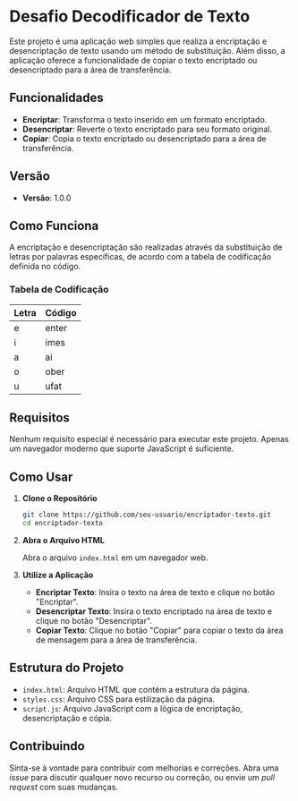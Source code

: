 ﻿# Desafio Decodificador de Texto

Este projeto é uma aplicação web simples que realiza a encriptação e desencriptação de texto usando um método de substituição. Além disso, a aplicação oferece a funcionalidade de copiar o texto encriptado ou desencriptado para a área de transferência.

## Funcionalidades

- **Encriptar**: Transforma o texto inserido em um formato encriptado.
- **Desencriptar**: Reverte o texto encriptado para seu formato original.
- **Copiar**: Copia o texto encriptado ou desencriptado para a área de transferência.

## Versão

- **Versão**: 1.0.0

## Como Funciona

A encriptação e desencriptação são realizadas através da substituição de letras por palavras específicas, de acordo com a tabela de codificação definida no código.

### Tabela de Codificação

| Letra | Código   |
|-------|----------|
| e     | enter    |
| i     | imes     |
| a     | ai       |
| o     | ober     |
| u     | ufat     |

## Requisitos

Nenhum requisito especial é necessário para executar este projeto. Apenas um navegador moderno que suporte JavaScript é suficiente.

## Como Usar

1. **Clone o Repositório**

   ```bash
   git clone https://github.com/seu-usuario/encriptador-texto.git
   cd encriptador-texto


1. **Abra o Arquivo HTML**

   Abra o arquivo `index.html` em um navegador web.

2. **Utilize a Aplicação**

   - **Encriptar Texto**: Insira o texto na área de texto e clique no botão "Encriptar".
   - **Desencriptar Texto**: Insira o texto encriptado na área de texto e clique no botão "Desencriptar".
   - **Copiar Texto**: Clique no botão "Copiar" para copiar o texto da área de mensagem para a área de transferência.

## Estrutura do Projeto

- `index.html`: Arquivo HTML que contém a estrutura da página.
- `styles.css`: Arquivo CSS para estilização da página.
- `script.js`: Arquivo JavaScript com a lógica de encriptação, desencriptação e cópia.

## Contribuindo

Sinta-se à vontade para contribuir com melhorias e correções. Abra uma *issue* para discutir qualquer novo recurso ou correção, ou envie um *pull request* com suas mudanças.
